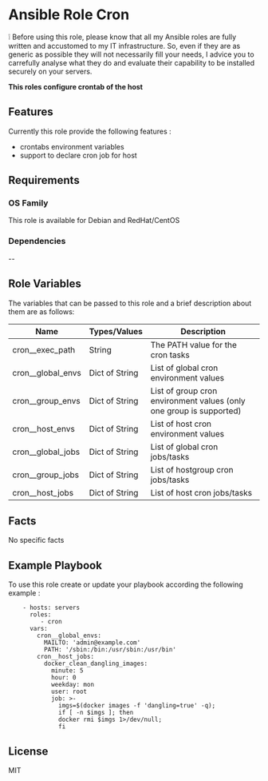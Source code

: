 Ansible Role Cron
=========

:grey_exclamation: Before using this role, please know that all my Ansible roles are fully written and accustomed to my IT infrastructure. So, even if they are as generic as possible they will not necessarily fill your needs, I advice you to carrefully analyse what they do and evaluate their capability to be installed securely on your servers.

**This roles configure crontab of the host**

## Features

Currently this role provide the following features :

  * crontabs environment variables
  * support to declare cron job for host

## Requirements

### OS Family

This role is available for Debian and RedHat/CentOS

### Dependencies

--


## Role Variables

The variables that can be passed to this role and a brief description about them are as follows:

| Name              | Types/Values  | Description                                                        |
| ------------------| --------------|------------------------------------------------------------------- |
| cron__exec_path   | String        | The PATH value for the cron tasks                                  |
| cron__global_envs | Dict of String| List of global cron environment values                             |
| cron__group_envs  | Dict of String| List of group cron environment values (only one group is supported)|
| cron__host_envs   | Dict of String| List of host cron environment values                               |
| cron__global_jobs | Dict of String| List of global cron jobs/tasks                                     |
| cron__group_jobs  | Dict of String| List of hostgroup cron jobs/tasks                                  |
| cron__host_jobs   | Dict of String| List of host cron jobs/tasks                                       |

## Facts

No specific facts

## Example Playbook

To use this role create or update your playbook according the following example :


```
    - hosts: servers
      roles:
         - cron
      vars:
        cron__global_envs:
          MAILTO: 'admin@example.com'
          PATH: '/sbin:/bin:/usr/sbin:/usr/bin'
        cron__host_jobs:
          docker_clean_dangling_images:
            minute: 5
            hour: 0
            weekday: mon
            user: root
            job: >-
              imgs=$(docker images -f 'dangling=true' -q);
              if [ -n $imgs ]; then
              docker rmi $imgs 1>/dev/null;
              fi
```


## License

MIT